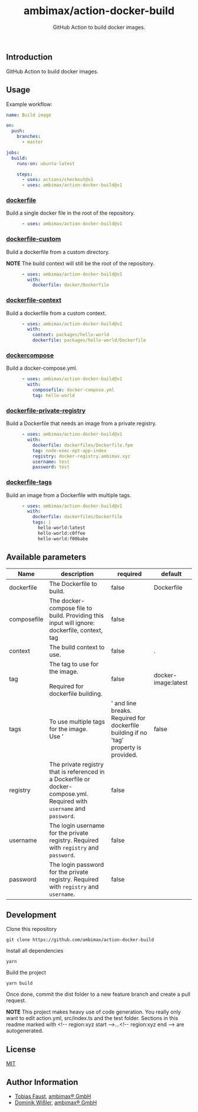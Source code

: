 <h1 align="center">ambimax/action-docker-build</h1>

<p align="center">
  GitHub Action to build docker images.
</p>

<br>


## Introduction

GitHub Action to build docker images.


## Usage

Example workflow:

```yml
name: Build image

on:
  push:
    branches:
      - master

jobs:
  build:
    runs-on: ubuntu-latest

    steps:
      - uses: actions/checkout@v1
      - uses: ambimax/action-docker-build@v1
```

<!-- region:examples start -->
### [dockerfile](test/01-dockerfile)

Build a single docker file in the root of the repository.

```yml
      - uses: ambimax/action-docker-build@v1
```

### [dockerfile-custom](test/02-dockerfile-custom)

Build a dockerfile from a custom directory.

**NOTE** The build context will still be the root of the repository.


```yml
      - uses: ambimax/action-docker-build@v1
        with:
          dockerfile: docker/Dockerfile
```

### [dockerfile-context](test/03-dockerfile-context)

Build a dockerfile from a custom context.


```yml
      - uses: ambimax/action-docker-build@v1
        with:
          context: packages/hello-world
          dockerfile: packages/hello-world/Dockerfile
```

### [dockercompose](test/04-dockercompose)

Build a docker-compose.yml.


```yml
      - uses: ambimax/action-docker-build@v1
        with:
          composefile: docker-compose.yml
          tag: hello-world
```

### [dockerfile-private-registry](test/05-dockerfile-private-registry)

Build a Dockerfile that needs an image from a private registry.


```yml
      - uses: ambimax/action-docker-build@v1
        with:
          dockerfile: dockerfiles/Dockerfile.fpm
          tag: node-exec-opt-app-index
          registry: docker-registry.ambimax.xyz
          username: test
          password: test
```

### [dockerfile-tags](test/06-dockerfile-tags)

Build an image from a Dockerfile with multiple tags.


```yml
      - uses: ambimax/action-docker-build@v1
        with:
          dockerfile: dockerfiles/Dockerfile
          tags: |
            hello-world:latest
            hello-world:c0ffee
            hello-world:f00babe
```
<!-- region:examples end -->


## Available parameters

<!-- region:parameters start -->
| Name | description | required | default |
|-|-|-|-|
| dockerfile | The Dockerfile to build. | false | Dockerfile |
| composefile | The docker-compose file to build. Providing this input will ignore: dockerfile, context, tag | false |  |
| context | The build context to use. | false | . |
| tag | The tag to use for the image.<br><br>Required for dockerfile building.<br> | false | docker-image:latest |
| tags | To use multiple tags for the image.<br>Use '|' and line breaks.<br>Required for dockerfile building if no 'tag' property is provided.<br> | false |  |
| registry | The private registry that is referenced in a Dockerfile or docker-compose.yml. Required with `username` and `password`. | false |  |
| username | The login username for the private registry. Required with `registry` and `password`. | false |  |
| password | The login password for the private registry. Required with `registry` and `username`. | false |  |
<!-- region:parameters end -->


## Development

Clone this repository

```
git clone https://github.com/ambimax/action-docker-build
```

Install all dependencies

```
yarn
```

Build the project

```
yarn build
```

Once done, commit the dist folder to a new feature branch and create a pull request.

**NOTE** This project makes heavy use of code generation. You really only want to edit action.yml, src/index.ts and the test folder. Sections in this readme marked with \<!-- region:xyz start -->...\<!-- region:xyz end --> are autogenerated.


## License

[MIT](LICENSE)


## Author Information

- [Tobias Faust](https://github.com/FaustTobias), [ambimax® GmbH](https://ambimax.de)
- [Dominik Wißler](https://github.com/Wysselbie), [ambimax® GmbH](https://ambimax.de)
